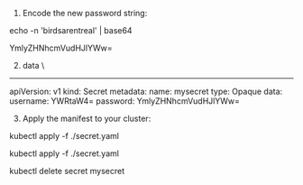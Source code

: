 1. Encode the new password string:

echo -n 'birdsarentreal' | base64

YmlyZHNhcmVudHJlYWw=

2. data \

---
apiVersion: v1
kind: Secret
metadata:
  name: mysecret
type: Opaque
data:
  username: YWRtaW4=
  password: YmlyZHNhcmVudHJlYWw=

3. Apply the manifest to your cluster:

kubectl apply -f ./secret.yaml

kubectl apply -f ./secret.yaml

kubectl delete secret mysecret

<!-- https://kubernetes.io/docs/tasks/configmap-secret/managing-secret-using-config-file/#edit-secret -->